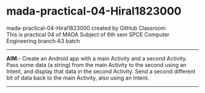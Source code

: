 # mada-practical-04-Hiral1823000
mada-practical-04-Hiral1823000 created by GitHub Classroom<br>
This is practical 04 of MADA Subject of 6th sem SPCE Computer Engineering branch A3 batch<br>
<hr>
<b>AIM</b>:- Create an Android app with a main Activity and a second Activity. Pass some data (a string) from the main Activity to the second using an Intent, and display that data in the second Activity. Send a second different bit of data back to the main Activity, also using an Intent.
<hr>


